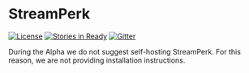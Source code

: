 StreamPerk
==========

[![License](https://img.shields.io/github/license/madrakio/streamperk-core-bundle.svg)](https://github.com/MadrakIO/streamperk-core-bundle/blob/master/LICENSE)
[![Stories in Ready](https://badge.waffle.io/MadrakIO/StreamPerk.png?label=ready&title=Ready)](https://waffle.io/MadrakIO/StreamPerk)
[![Gitter](https://badges.gitter.im/MadrakIO/streamperk.svg)](https://gitter.im/MadrakIO/streamperk?utm_source=badge&utm_medium=badge&utm_campaign=pr-badge&utm_content=badge)

During the Alpha we do not suggest self-hosting StreamPerk. For this reason, we are not providing installation instructions.

